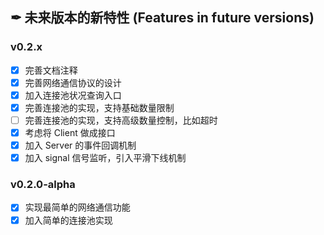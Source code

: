 ## ✒ 未来版本的新特性 (Features in future versions)

### v0.2.x

* [x] 完善文档注释
* [x] 完善网络通信协议的设计
* [x] 加入连接池状况查询入口
* [x] 完善连接池的实现，支持基础数量限制
* [ ] 完善连接池的实现，支持高级数量控制，比如超时
* [x] 考虑将 Client 做成接口
* [x] 加入 Server 的事件回调机制
* [x] 加入 signal 信号监听，引入平滑下线机制

### v0.2.0-alpha

* [x] 实现最简单的网络通信功能
* [x] 加入简单的连接池实现